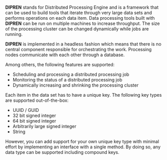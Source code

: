 **DIPREN** stands for Distributed Processing Engine and is a framework that can be used to build tools that iterate through very large data sets and performs operations on each data item. Data processing tools built with **DIPREN** can be run on multiple machines to increase throughput. The size of the processing cluster can be changed dynamically while jobs are running.

**DIPREN** is implemented in a headless fashion which means that there is no central component responsible for orchestrating the work. Processing nodes communicate with each other through a database.

Among others, the following features are supported:
* Scheduling and processing a distributed processing job
* Monitoring the status of a distributed processing job
* Dynamically increasing and shrinking the processing cluster

Each item in the data set has to have a unique key. The following key types are supported out-of-the-box:
* UUID / GUID
* 32 bit signed integer
* 64 bit signed integer
* Arbitrarily large signed integer
* String

However, you can add support for your own unique key type with minimal effort by implementing an interface with a single method. By doing so, any data type can be supported including compound keys.

